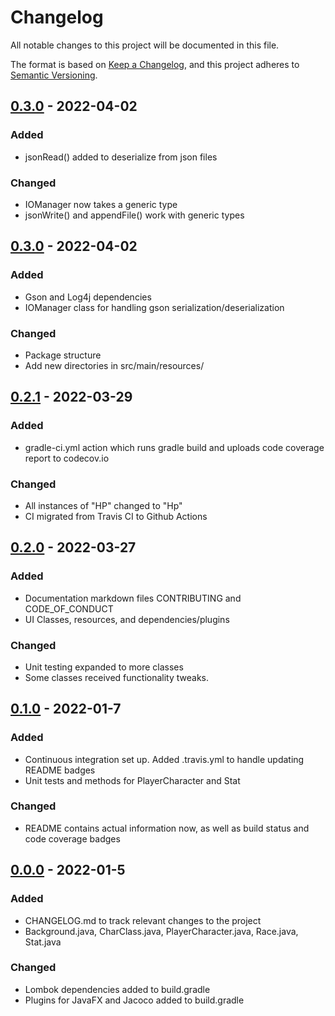 # Changelog
All notable changes to this project will be documented in this file.

The format is based on [Keep a Changelog](https://keepachangelog.com/en/1.0.0/),
and this project adheres to [Semantic Versioning](https://semver.org/spec/v2.0.0.html).

## [0.3.0] - 2022-04-02
### Added
- jsonRead() added to deserialize from json files
### Changed
- IOManager<T> now takes a generic type
- jsonWrite() and appendFile() work with generic types

## [0.3.0] - 2022-04-02
### Added
- Gson and Log4j dependencies 
- IOManager class for handling gson serialization/deserialization
### Changed
- Package structure
- Add new directories in src/main/resources/

## [0.2.1] - 2022-03-29
### Added
- gradle-ci.yml action which runs gradle build and uploads code coverage report to codecov.io
### Changed
- All instances of "HP" changed to "Hp"
- CI migrated from Travis CI to Github Actions

## [0.2.0] - 2022-03-27
### Added
- Documentation markdown files CONTRIBUTING and CODE_OF_CONDUCT
- UI Classes, resources, and dependencies/plugins
### Changed
- Unit testing expanded to more classes
- Some classes received functionality tweaks.

## [0.1.0] - 2022-01-7
### Added
- Continuous integration set up. Added .travis.yml to handle updating README badges
- Unit tests and methods for PlayerCharacter and Stat
### Changed
- README contains actual information now, as well as build status and code coverage badges

## [0.0.0] - 2022-01-5
### Added
- CHANGELOG.md to track relevant changes to the project
- Background.java, CharClass.java, PlayerCharacter.java, Race.java, Stat.java
### Changed
- Lombok dependencies added to build.gradle
- Plugins for JavaFX and Jacoco added to build.gradle

[0.3.1]: https://github.com/noah-owens/Character-Forge/releases/tag/v0.3.1
[0.3.0]: https://github.com/noah-owens/Character-Forge/releases/tag/v0.3.0
[0.2.1]: https://github.com/noah-owens/Character-Forge/releases/tag/v0.2.1
[0.2.0]: https://github.com/noah-owens/Character-Forge/releases/tag/v0.2.0
[0.1.0]: https://github.com/noah-owens/Character-Forge/releases/tag/v0.1.0
[0.0.0]: https://github.com/noah-owens/Character-Forge/releases/tag/v0.0.0